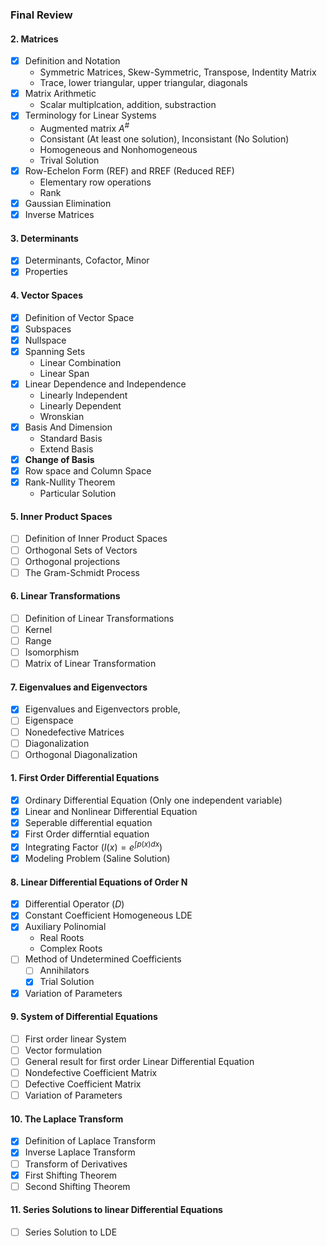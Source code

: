 ### Final Review

#### 2. Matrices
+ [x] Definition and Notation
  + Symmetric Matrices, Skew-Symmetric, Transpose, Indentity Matrix
  + Trace, lower triangular, upper triangular, diagonals
+ [x] Matrix Arithmetic
  + Scalar multiplcation, addition, substraction
+ [x] Terminology for Linear Systems
  + Augmented matrix $A^\#$
  + Consistant (At least one solution), Inconsistant (No Solution)
  + Homogeneous and Nonhomogeneous
  + Trival Solution
+ [x] Row-Echelon Form (REF) and RREF (Reduced REF)
  + Elementary row operations
  + Rank
+ [x] Gaussian Elimination
+ [x] Inverse Matrices

#### 3. Determinants
+ [x] Determinants, Cofactor, Minor
+ [x] Properties

#### 4. Vector Spaces
+ [x] Definition of Vector Space
+ [x] Subspaces
+ [x] Nullspace
+ [x] Spanning Sets
  + Linear Combination
  + Linear Span
+ [x] Linear Dependence and Independence
  + Linearly Independent
  + Linearly Dependent
  + Wronskian
+ [x] Basis And Dimension
  + Standard Basis
  + Extend Basis
+ [x] **Change of Basis**
+ [x] Row space and Column Space
+ [x] Rank-Nullity Theorem
  + Particular Solution

#### 5. Inner Product Spaces
+ [ ] Definition of Inner Product Spaces
+ [ ] Orthogonal Sets of Vectors
+ [ ] Orthogonal projections
+ [ ] The Gram-Schmidt Process

#### 6. Linear Transformations
+ [ ] Definition of Linear Transformations
+ [ ] Kernel
+ [ ] Range
+ [ ] Isomorphism
+ [ ] Matrix of Linear Transformation

#### 7. Eigenvalues and Eigenvectors
+ [x] Eigenvalues and Eigenvectors proble,
+ [ ] Eigenspace
+ [ ] Nonedefective Matrices
+ [ ] Diagonalization
+ [ ] Orthogonal Diagonalization

#### 1. First Order Differential Equations
+ [x] Ordinary Differential Equation (Only one independent variable)
+ [x] Linear and Nonlinear Differential Equation
+ [x] Seperable differential equation
+ [x] First Order differntial equation
+ [x] Integrating Factor ($I(x) = e^{\int p(x) dx}$)
+ [x] Modeling Problem (Saline Solution)

#### 8. Linear Differential Equations of Order N
+ [x] Differential Operator ($D$)
+ [x] Constant Coefficient Homogeneous LDE
+ [x] Auxiliary Polinomial
  + Real Roots
  + Complex Roots
+ [ ] Method of Undetermined Coefficients
  + [ ] Annihilators
  + [x] Trial Solution
+ [x] Variation of Parameters

#### 9. System of Differential Equations
+ [ ] First order linear System
+ [ ] Vector formulation
+ [ ] General result for first order Linear Differential Equation
+ [ ] Nondefective Coefficient Matrix
+ [ ] Defective Coefficient Matrix
+ [ ] Variation of Parameters

#### 10. The Laplace Transform
+ [x] Definition of Laplace Transform
+ [x] Inverse Laplace Transform
+ [ ] Transform of Derivatives
+ [x] First Shifting Theorem
+ [ ] Second Shifting Theorem

#### 11. Series Solutions to linear Differential Equations
+ [ ] Series Solution to LDE
